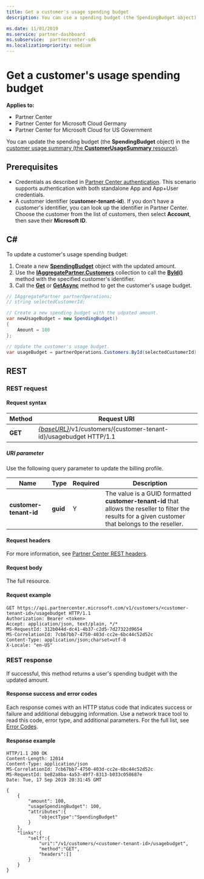 ```yaml
---
title: Get a customer's usage spending budget
description: You can use a spending budget (the SpendingBudget object) to update a customer usage summary (the CustomerUsageSummary resource).

ms.date: 11/01/2019
ms.service: partner-dashboard
ms.subservice:  partnercenter-sdk
ms.localizationpriority: medium
---
```


# Get a customer's usage spending budget

**Applies to:**

- Partner Center
- Partner Center for Microsoft Cloud Germany
- Partner Center for Microsoft Cloud for US Government

You can update the spending budget (the **SpendingBudget** object) in the [customer usage summary (the **CustomerUsageSummary** resource)](customer-usage-resources.md#customerusagesummary).

## Prerequisites

- Credentials as described in [Partner Center authentication](partner-center-authentication.md). This scenario supports authentication with both standalone App and App+User credentials.
- A customer identifier (**customer-tenant-id**). If you don't have a customer's identifier, you can look up the identifier in Partner Center. Choose the customer from the list of customers, then select **Account**, then save their **Microsoft ID**.

## C\#

To update a customer's usage spending budget:

1. Create a new [**SpendingBudget**](https://docs.microsoft.com/dotnet/api/microsoft.store.partnercenter.models.usage.spendingbudget) object with the updated amount.
2. Use the [**IAggregatePartner.Customers**](https://docs.microsoft.com/dotnet/api/microsoft.store.partnercenter.customers.icustomercollection) collection to call the [**ById()**](https://docs.microsoft.com/dotnet/api/microsoft.store.partnercenter.customers.icustomercollection.byid)
method with the specified customer's identifier.
3. Call the [**Get**](https://docs.microsoft.com/dotnet/api/microsoft.store.partnercenter.subscribedskus.icustomersubscribedskucollection.get) or [**GetAsync**](https://docs.microsoft.com/dotnet/api/microsoft.store.partnercenter.subscribedskus.icustomersubscribedskucollection.getasync) method to get the customer's usage budget.

``` csharp
// IAggregatePartner partnerOperations;
// string selectedCustomerId;

// Create a new spending budget with the udpated amount.
var newUsageBudget = new SpendingBudget()
{
    Amount = 100
};

// Update the customer's usage budget.
var usageBudget = partnerOperations.Customers.ById(selectedCustomerId).UsageBudget.Get();
```

## REST

### REST request

#### Request syntax

| Method    | Request URI                                                                                             |
|-----------|---------------------------------------------------------------------------------------------------------|
| **GET** | [*{baseURL}*](partner-center-rest-urls.md)/v1/customers/{customer-tenant-id}/usagebudget  HTTP/1.1 |

##### URI parameter

Use the following query parameter to update the billing profile.

| Name                   | Type     | Required | Description                                                                                                                                            |
|------------------------|----------|----------|--------------------------------------------------------------------------------------------------------------------------------------------------------|
| **customer-tenant-id** | **guid** | Y        | The value is a GUID formatted **customer-tenant-id** that allows the reseller to filter the results for a given customer that belongs to the reseller. |

#### Request headers

For more information, see [Partner Center REST headers](headers.md).

#### Request body

The full resource.

#### Request example

```http
GET https://api.partnercenter.microsoft.com/v1/customers/<customer-tenant-id>/usagebudget HTTP/1.1
Authorization: Bearer <token>
Accept: application/json, text/plain, */*
MS-RequestId: 312b044d-dc41-4b37-c2d5-7d27322d9654
MS-CorrelationId: 7cb67bb7-4750-403d-cc2e-6bc44c52d52c
Content-Type: application/json;charset=utf-8
X-Locale: "en-US"
```

### REST response

If successful, this method returns a user's spending budget with the updated amount.

#### Response success and error codes

Each response comes with an HTTP status code that indicates success or failure and additional debugging information. Use a network trace tool to read this code, error type, and additional parameters. For the full list, see [Error Codes](error-codes.md).

#### Response example

```http
HTTP/1.1 200 OK
Content-Length: 12014
Content-Type: application/json
MS-CorrelationId: 7cb67bb7-4750-403d-cc2e-6bc44c52d52c
MS-RequestId: be82a8ba-4a53-49f7-8313-b033c058687e
Date: Tue, 17 Sep 2019 20:31:45 GMT

{
    {
        "amount": 100,
        "usageSpendingBudget": 100,
        "attributes":{
            "objectType":"SpendingBudget"
        }
    },
    "links":{
        "self":{
            "uri":"/v1/customers/<customer-tenant-id>/usagebudget",
            "method":"GET",
            "headers":[]
        }
    }
}
```
